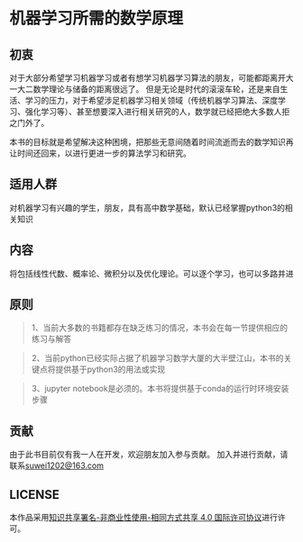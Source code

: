 # 机器学习所需的数学原理

## 初衷

对于大部分希望学习机器学习或者有想学习机器学习算法的朋友，可能都距离开大一大二数学理论与储备的距离很远了。
但是无论是时代的滚滚车轮，还是来自生活、学习的压力，对于希望涉足机器学习相关领域（传统机器学习算法、深度学习、强化学习等）、甚至想要深入进行相关研究的人，数学就已经把绝大多数人拒之门外了。

本书的目标就是希望解决这种困境，把那些无意间随着时间流逝而去的数学知识再让时间还回来，以进行更进一步的算法学习和研究。

## 适用人群

对机器学习有兴趣的学生，朋友，具有高中数学基础，默认已经掌握python3的相关知识

## 内容

将包括线性代数、概率论、微积分以及优化理论。可以逐个学习，也可以多路并进

## 原则

> 1、当前大多数的书籍都存在缺乏练习的情况，本书会在每一节提供相应的练习与解答

> 2、当前python已经实际占据了机器学习数学大厦的大半壁江山，本书的关键点将提供基于python3的用法或实现

> 3、jupyter notebook是必须的。本书将提供基于conda的运行时环境安装步骤

## 贡献

由于此书目前仅有我一人在开发，欢迎朋友加入参与贡献。
加入并进行贡献，请联系<suwei1202@163.com>

## LICENSE

本作品采用[知识共享署名-非商业性使用-相同方式共享 4.0 国际许可协议](https://creativecommons.org/licenses/by-nc-sa/4.0/)进行许可。
